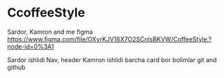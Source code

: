 # CcoffeeStyle
Sardor, Kamron and me 
figma 
https://www.figma.com/file/OXyrKJV16X7O2SCnlsBKVW/CoffeeStyle.?node-id=0%3A1

Sardor ishlidi Nav, header 
Kamron ishlidi barcha card bor bolimlar
git and github 
